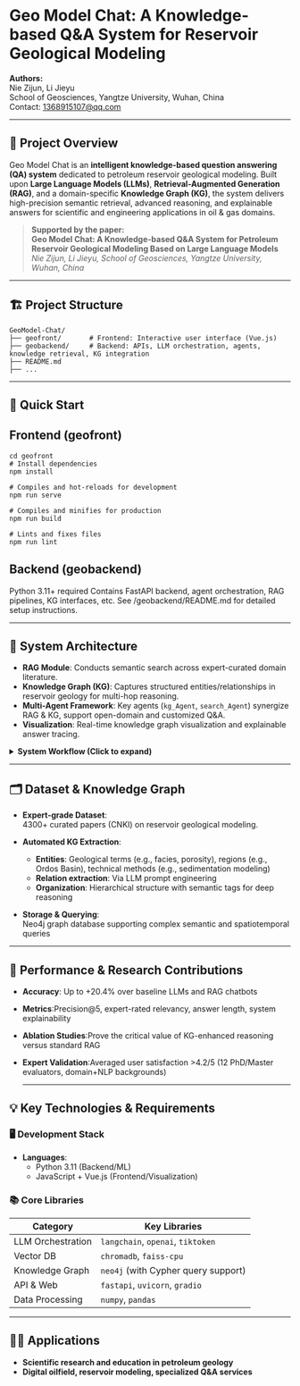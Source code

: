 # Geo Model Chat: A Knowledge-based Q&A System for Reservoir Geological Modeling

**Authors:**  
Nie Zijun, Li Jieyu  
School of Geosciences, Yangtze University, Wuhan, China  
Contact: 1368915107@qq.com

---

## 🎯 Project Overview

Geo Model Chat is an **intelligent knowledge-based question answering (QA) system** dedicated to petroleum reservoir geological modeling. Built upon **Large Language Models (LLMs)**, **Retrieval-Augmented Generation (RAG)**, and a domain-specific **Knowledge Graph (KG)**, the system delivers high-precision semantic retrieval, advanced reasoning, and explainable answers for scientific and engineering applications in oil & gas domains.

> **Supported by the paper:**  
> **Geo Model Chat: A Knowledge-based Q&A System for Petroleum Reservoir Geological Modeling Based on Large Language Models**  
> _Nie Zijun, Li Jieyu, School of Geosciences, Yangtze University, Wuhan, China_

---

## 🏗️ Project Structure

```text
GeoModel-Chat/
├── geofront/       # Frontend: Interactive user interface (Vue.js)
├── geobackend/     # Backend: APIs, LLM orchestration, agents, knowledge retrieval, KG integration
├── README.md
├── ...

```
---
## 🚀 Quick Start
## Frontend (geofront)
```text
cd geofront
# Install dependencies
npm install

# Compiles and hot-reloads for development
npm run serve

# Compiles and minifies for production
npm run build

# Lints and fixes files
npm run lint
```

## Backend (geobackend)
Python 3.11+ required
Contains FastAPI backend, agent orchestration, RAG pipelines, KG interfaces, etc.
See /geobackend/README.md for detailed setup instructions.

---

## 🧩 System Architecture

- **RAG Module**: Conducts semantic search across expert-curated domain literature.
- **Knowledge Graph (KG)**: Captures structured entities/relationships in reservoir geology for multi-hop reasoning.
- **Multi-Agent Framework**: Key agents (`kg_Agent`, `search_Agent`) synergize RAG & KG, support open-domain and customized Q&A.
- **Visualization**: Real-time knowledge graph visualization and explainable answer tracing.

<details>
<summary><strong>System Workflow (Click to expand)</strong></summary>

1. **User query input**  
2. **Search via**:  
   - Document RAG retrieval  
   - KG reasoning (Cypher/NER/LLM prompt-based)  
3. **Integrated context understanding** → Answer generation  
4. **Interactive visualization** of knowledge/answers  
</details>

---

## 🗂️ Dataset & Knowledge Graph

- **Expert-grade Dataset**:  
  4300+ curated papers (CNKI) on reservoir geological modeling.

- **Automated KG Extraction**:
  - **Entities**: Geological terms (e.g., facies, porosity), regions (e.g., Ordos Basin), technical methods (e.g., sedimentation modeling)
  - **Relation extraction**: Via LLM prompt engineering
  - **Organization**: Hierarchical structure with semantic tags for deep reasoning

- **Storage & Querying**:  
  Neo4j graph database supporting complex semantic and spatiotemporal queries
  
---

## 🧪 Performance & Research Contributions
- **Accuracy**:  Up to +20.4% over baseline LLMs and RAG chatbots
- **Metrics**:Precision@5, expert-rated relevancy, answer length, system explainability
- **Ablation Studies**:Prove the critical value of KG-enhanced reasoning versus standard RAG
- **Expert Validation**:Averaged user satisfaction >4.2/5 (12 PhD/Master evaluators, domain+NLP backgrounds)
  
  ---
  
## 💡 Key Technologies & Requirements

### 🖥️ Development Stack
- **Languages**:
  - Python 3.11 (Backend/ML)
  - JavaScript + Vue.js (Frontend/Visualization)

### 📚 Core Libraries
| Category          | Key Libraries                                                                 |
|-------------------|-------------------------------------------------------------------------------|
| LLM Orchestration | `langchain`, `openai`, `tiktoken`                                             |
| Vector DB         | `chromadb`, `faiss-cpu`                                                       |
| Knowledge Graph   | `neo4j` (with Cypher query support)                                           |
| API & Web         | `fastapi`, `uvicorn`, `gradio`                                                |
| Data Processing   | `numpy`, `pandas`                                                             |

  ---
  
## 👨‍💻 Applications
- **Scientific research and education in petroleum geology**
- **Digital oilfield, reservoir modeling, specialized Q&A services**





  
